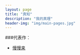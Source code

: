 ```yaml
---
layout: page
title: "真知"
description: "我的真理"
header-img: "img/main-pages.jpg"
---
```



###代表作：


- [慢慢来](http://)







